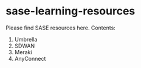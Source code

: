 # sase-learning-resources
Please find SASE resources here. Contents:

1. Umbrella
2. SDWAN
3. Meraki
4. AnyConnect

